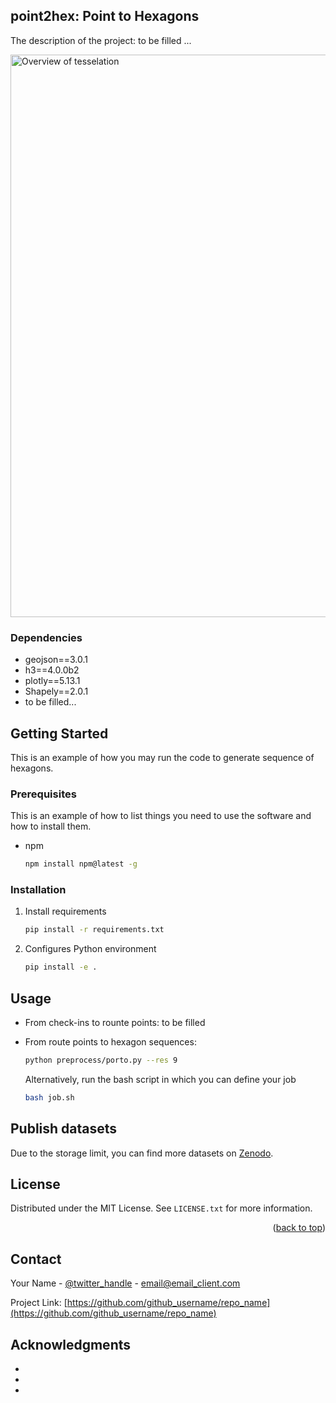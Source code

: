 <!-- ABOUT THE PROJECT -->
## point2hex: Point to Hexagons

The description of the project: to be filled ...

<img src="img/heatmap1.png" alt="Overview of tesselation" width="900">



### Dependencies

* geojson==3.0.1
* h3==4.0.0b2
* plotly==5.13.1
* Shapely==2.0.1
* to be filled...



<!-- GETTING STARTED -->
## Getting Started

This is an example of how you may run the code to generate sequence of hexagons.

### Prerequisites

This is an example of how to list things you need to use the software and how to install them.
* npm
  ```sh
  npm install npm@latest -g
  ```

### Installation

1. Install requirements
   ```sh
   pip install -r requirements.txt
   ```
2. Configures Python environment
   ```sh
   pip install -e .
   ```



<!-- USAGE EXAMPLES -->
## Usage

* From check-ins to rounte points:
  to be filled

* From route points to hexagon sequences:
  ```sh
  python preprocess/porto.py --res 9
  ```
  Alternatively, run the bash script in which you can define your job 
  ```sh
  bash job.sh
  ```


<!-- PUBLISH DATASETS -->
## Publish datasets 
Due to the storage limit, you can find more datasets on [Zenodo](https://zenodo.org/). 


<!-- LICENSE -->
## License

Distributed under the MIT License. See `LICENSE.txt` for more information.

<p align="right">(<a href="#readme-top">back to top</a>)</p>



<!-- CONTACT -->
## Contact

Your Name - [@twitter_handle](https://twitter.com/twitter_handle) - email@email_client.com

Project Link: [https://github.com/github_username/repo_name](https://github.com/github_username/repo_name)




<!-- ACKNOWLEDGMENTS -->
## Acknowledgments

* []()
* []()
* []()
